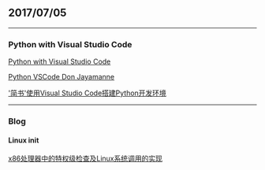## 2017/07/05

---------------------
### Python with Visual Studio Code

[Python with Visual Studio Code](https://code.visualstudio.com/docs/languages/python)

[Python VSCode Don Jayamanne](https://marketplace.visualstudio.com/items?itemName=donjayamanne.python)

['简书'使用Visual Studio Code搭建Python开发环境](http://www.jianshu.com/p/1188294686db)

------------------------------------

### Blog 

#### Linux init

[x86处理器中的特权级检查及Linux系统调用的实现 ](http://blog.chinaunix.net/uid-23769728-id-3077701.html)
